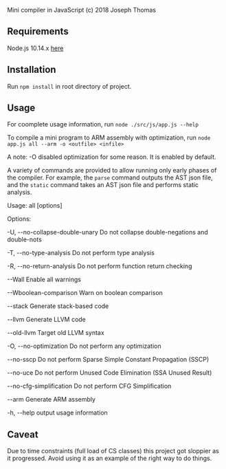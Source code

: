 Mini compiler in JavaScript
(c) 2018 Joseph Thomas


Requirements
------------

Node.js 10.14.x [here](https://nodejs.org/)


Installation
------------

Run `npm install` in root directory of project.


Usage
-----

For coomplete usage information, run `node ./src/js/app.js --help`

To compile a mini program to ARM assembly with optimization, run `node app.js all --arm -o <outfile> <infile>`

A note: -O disabled optimization for some reason. It is enabled by default. 

A variety of commands are provided to allow running only early phases of the compiler. For example, the `parse`
command outputs the AST json file, and the `static` command takes an AST json file and performs static analysis.

Usage: all [options] <mini>

Options:

  -U, --no-collapse-double-unary  Do not collapse double-negations and double-nots
  
  -T, --no-type-analysis          Do not perform type analysis
  
  -R, --no-return-analysis        Do not perform function return checking
  
  --Wall                          Enable all warnings
  
  --Wboolean-comparison           Warn on boolean comparison
  
  --stack                         Generate stack-based code
  
  --llvm                          Generate LLVM code
  
  --old-llvm                      Target old LLVM syntax
  
  -O, --no-optimization           Do not perform any optimization
  
  --no-sscp                       Do not perform Sparse Simple Constant Propagation (SSCP)
  
  --no-uce                        Do not perform Unused Code Elimination (SSA Unused Result)
  
  --no-cfg-simplification         Do not perform CFG Simplification
  
  --arm                           Generate ARM assembly
  
  -h, --help                      output usage information
  
  Caveat
  ------
  
Due to time constraints (full load of CS classes) this project got sloppier as it progressed. Avoid using it as an example of the right way to do things.
